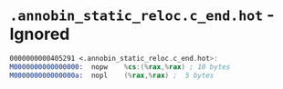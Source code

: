 # `.annobin_static_reloc.c_end.hot` - Ignored

```nasm
0000000000405291 <.annobin_static_reloc.c_end.hot>:
M0000000000000000:	nopw	%cs:(%rax,%rax)	; 10 bytes
M000000000000000a:	nopl	(%rax,%rax)	;  5 bytes
```
